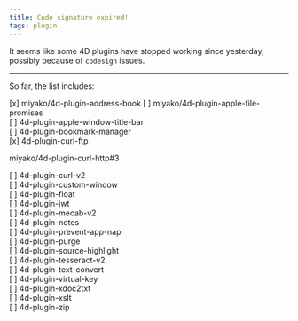 ```yaml
---
title: Code signature expired!
tags: plugin
---
```


It seems like some 4D plugins have stopped working since yesterday, possibly because of ``codesign`` issues.

<!--more-->

---

So far, the list includes:

[x] miyako/4d-plugin-address-book 
[ ] miyako/4d-plugin-apple-file-promises   
[ ] 4d-plugin-apple-window-title-bar  
[ ] 4d-plugin-bookmark-manager  
[x] 4d-plugin-curl-ftp  

miyako/4d-plugin-curl-http#3  

[ ] 4d-plugin-curl-v2  
[ ] 4d-plugin-custom-window  
[ ] 4d-plugin-float  
[ ] 4d-plugin-jwt  
[ ] 4d-plugin-mecab-v2  
[ ] 4d-plugin-notes  
[ ] 4d-plugin-prevent-app-nap  
[ ] 4d-plugin-purge  
[ ] 4d-plugin-source-highlight  
[ ] 4d-plugin-tesseract-v2  
[ ] 4d-plugin-text-convert  
[ ] 4d-plugin-virtual-key  
[ ] 4d-plugin-xdoc2txt  
[ ] 4d-plugin-xslt  
[ ] 4d-plugin-zip  
